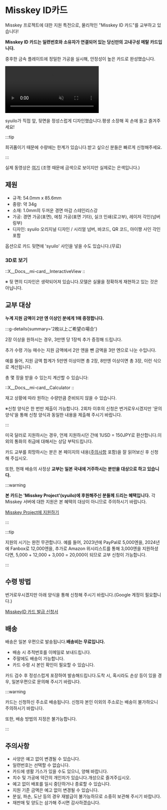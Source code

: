 # Misskey ID카드

Misskey 프로젝트에 대한 지원 특전으로, 물리적인 "Misskey ID 카드"를 교부하고 있습니다!

**Misskey ID 카드는 일련번호와 소유자가 연결되어 있는 당신만의 고내구성 메탈 카드입니다.**

중후한 금속 플레이트에 정밀한 가공을 실시해, 안정성이 높은 카드로 완성했습니다.

<video src="/video/mi-id-card-teaser.mp4" muted autoplay loop></video>

syuilo가 직접 앞, 뒷면을 정성스럽게 디자인했습니다.평생 소장해 꼭 손에 들고 즐겨주세요!

:::tip

희귀품이기 때문에 수량에는 한계가 있습니다.받고 싶으신 분들은 빠르게 신청해주세요.

:::

실제 동영상은 [여기](https://www.youtube.com/shorts/AdzzwxEa-WE) (조명 때문에 금색으로 보이지만 실제로는 은색입니다.)

## 제원

- 규격: 54.0mm x 85.6mm
- 중량: 약 34g
- 소재: 1.0mm의 두꺼운 경면 마감 스테인리스강
- 가공: 경면 가공(표면), 에칭 가공(표면 기타), 실크 인쇄(로고부), 레이저 각인(넘버링부)
- 디자인: syuilo 오리지널 디자인 / 시리얼 넘버, 바코드, QR 코드, 아이짱 사인 각인 포함

옵션으로 카드 뒷면에 'syuilo' 사인을 넣을 수도 있습니다.(무료)

### 3D로 보기

::X__Docs__mi-card__InteractiveView
::

※ 뒷 면의 디자인은 생략되어져 있습니다.모델은 실물을 정확하게 재현하고 있는 것은 아닙니다.

## 교부 대상

**누계 지원 금액이 2만 엔 이상인 분에게 1매 증정합니다.**

:::g-details{summary='2枚以上ご希望の場合'}

2장 이상을 원하시는 경우, 3만엔 당 1장씩 추가 증정해 드립니다.

추가 수령 가능 매수는 지원 금액에서 2만 엔을 뺀 금액을 3만 엔으로 나눈 수입니다.

예를 들어, 지원 금액 합계가 5만엔 이상이면 총 2장, 8만엔 이상이면 총 3장, 이런 식으로 계산됩니다.

총 몇 장을 받을 수 있는지 계산할 수 있습니다:

::X__Docs__mi-card__Calculator
::

재고 상황에 따라 원하는 수량만큼 준비되지 않을 수 있습니다.

※신청 양식은 한 번만 제출이 가능합니다. 2회차 이후의 신청은 번거로우시겠지만 '문의 양식'을 통해 신청 양식과 동일한 내용을 제출해 주시기 바랍니다.

:::

미국 달러로 지원하시는 경우, 언제 지원하시던 간에 1USD = 150JPY로 환산합니다.이외의 통화의 취급에 대해서는 상담 부탁드립니다.

카드 교부를 희망하시는 분은 본 페이지의 내용([주의사항](#주의사항) 포함)을 잘 읽어보신 후 신청해 주십시오.

또한, 현재 배송의 사정상 **교부는 일본 국내에 거주하시는 분만을 대상으로 하고 있습니다.**

:::warning

**본 카드는 'Misskey Project'(syuilo)에 후원해주신 분들께 드리는 혜택입니다.**
각 Misskey 서버에 대한 지원은 본 혜택의 대상이 아니므로 주의하시기 바랍니다.

[Misskey Project에 지원하기](/docs/donate)

:::

:::tip

지원의 시기는 완전 무관합니다.
예를 들어, 2023년에 PayPal로 5,000엔을, 2024년에 Fanbox로 12,000엔을, 추가로 Amazon 위시리스트를 통해 3,000엔을 지원하셨다면, 5,000 + 12,000 + 3,000 = 20,000이 되므로 교부 신청이 가능합니다.

:::

## 수령 방법

번거로우시겠지만 아래 양식을 통해 신청해 주시기 바랍니다.(Google 계정이 필요합니다.)

[MisskeyID 카드 발급 신청서](https://forms.gle/3EcRw21nUcGqGVk68)

## 배송

배송은 일본 우편으로 발송됩니다.**배송비는 무료입니다.**

- 배송 시 추적번호를 이메일로 보내드립니다.
- 주말에도 배송이 가능합니다.
- 카드 수령 시 본인 확인이 필요할 수 있습니다.

카드 검수 후 정성스럽게 포장하여 발송해드립니다.도착 시, 혹시라도 손상 등이 있을 경우, 일본우편으로 문의해 주시기 바랍니다.

:::warning

카드는 신청하신 주소로 배송됩니다.
신청자 본인 이외의 주소로는 배송이 불가하오니 주의하시기 바랍니다.

또한, 배송 방법의 지정은 불가능합니다.

:::

## 주의사항

- 사양은 예고 없이 변경될 수 있습니다.
- 일련번호는 선택할 수 없습니다.
- 카드에 생활 기스가 있을 수도 있으니, 양해 바랍니다.
- 치수 및 가공에 약간의 개인차가 있습니다.개성으로 즐겨주십시오.
- 예고 없이 배포를 일시 중단하거나 종료할 수 있습니다.
- 지원 기준 금액은 예고 없이 변경될 수 있습니다.
- 분실, 파손, 도난 등의 경우 재발급이 불가능하므로 소중히 보관해 주시기 바랍니다.
- 재판매 및 양도는 삼가해 주시면 감사하겠습니다.

